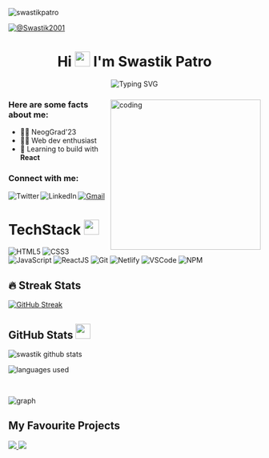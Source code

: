<p align="left"> <img src="https://komarev.com/ghpvc/?username=swastikpatro&label=Profile%20views&color=0f56b3&?style=for-the-badge" alt="swastikpatro" /> </p>

<p><a href="https://twitter.com/Swastik2001" target="_blank"><img src="https://img.shields.io/twitter/follow/swastik2001?logo=twitter&color=0f56b3&style=for-the-badge&label=Follow" alt="@Swastik2001" /></a> </p>

<h1 align="center">
  Hi <img src="https://media.giphy.com/media/hvRJCLFzcasrR4ia7z/giphy.gif" width="30"> I'm Swastik Patro 
</h2>
<p align="center" display="block">
  <img src="https://readme-typing-svg.herokuapp.com/?size=30&duration=5001&vCenter=true&center=true&font=Fira+Code&pause=1000&color=FF6A00&width=700&lines=This+is+Swastik+Patro;+Frontend+Web+Developer;Currently+Creating+Projects+Using+React;" alt="Typing SVG" />
</p>

<h3 align="center"></h3>

<img align="right" src="https://media4.giphy.com/media/7NoNw4pMNTvgc/giphy.gif?cid=ecf05e47cw2gjlybq6o7tucmb4ndw14ta97r3ozorwycbhnd&rid=giphy.gif&ct=g" alt="coding" width="300" height="300" />



<h3>Here are some facts about me:</h3>

- 👩‍🎓 NeogGrad'23
- 👩‍💻 Web dev enthusiast
- 🌱 Learning to build with **React**

<!-- <h3>Find out about my professional life here:</h3>
<a href="https://peerlist.io/srejitk"><img height=44 src="https://github.com/Siddhant-K-code/Siddhant-K-code/blob/master/PL%20Logo%20-%20Primary.svg"/></a> -->

<h3 align="left">Connect with me:</h3>
<a href="mailto:patroswastik.jsdev@gmail.com"><img src="https://img.shields.io/badge/Gmail-DA100B?style=for-the-badge&logo=gmail&logoColor=white" alt="Gmail"/></a> 
<a href="https://twitter.com/Swastik2001"><img src="https://img.shields.io/badge/Twitter-1672EC?style=for-the-badge&logo=twitter&logoColor=white" alt="Twitter"  align="left"/></a>
<!-- <a href="https://srejitk.hashnode.dev/"><img src="https://img.shields.io/badge/Hashnode-0f56b3?style=for-the-badge&logo=hashnode&logoColor=white" alt="Hashnode" align="left" /> </a> -->
<a href="https://www.linkedin.com/in/swastik-patro-2a54bb19b/"><img src="https://img.shields.io/badge/LinkedIn-223189?style=for-the-badge&logo=linkedin&logoColor=white" alt="LinkedIn" align="left"/></a>

<br />

# TechStack <img src = "https://media2.giphy.com/media/QssGEmpkyEOhBCb7e1/giphy.gif?cid=ecf05e47a0n3gi1bfqntqmob8g9aid1oyj2wr3ds3mg700bl&rid=giphy.gif" width = 30px>

<p>
<img src="https://img.shields.io/badge/HTML5-ED9526?style=for-the-badge&logo=html5&logoColor=white" alt="HTML5" />
<img src="https://img.shields.io/badge/CSS3-1672EC?style=for-the-badge&logo=css3&logoColor=white" alt="CSS3" />
<img src="https://img.shields.io/badge/JavaScript-F0D042?style=for-the-badge&logo=javascript&logoColor=black" alt="JavaScript" />
<img src="https://img.shields.io/badge/React-20232A?style=for-the-badge&logo=react&logoColor=61DAFB" alt="ReactJS" />
<img src="https://img.shields.io/badge/Git-DA100B?style=for-the-badge&logo=git&logoColor=white" alt="Git" /> 
<img src="https://img.shields.io/badge/netlify-%23000000.svg?style=for-the-badge&logo=netlify&logoColor=#00C7B7" alt="Netlify" />
<img src="https://img.shields.io/badge/Visual_Studio_Code-2E41B6?style=for-the-badge&logo=visual%20studio%20code&logoColor=white" alt="VSCode" />
<img src="https://img.shields.io/badge/NPM-%23000000.svg?style=for-the-badge&logo=npm&logoColor=white" alt="NPM" />


<!-- <img src="https://img.shields.io/badge/Redux-593D88?style=for-the-badge&logo=redux&logoColor=white" alt="Redux Toolkit" />
  <img src="https://img.shields.io/badge/Tailwind_CSS-38B2AC?style=for-the-badge&logo=tailwind-css&logoColor=white" alt="Tailwind CSS" />
 <img src="https://img.shields.io/badge/MUI-%230081CB.svg?style=for-the-badge&logo=mui&logoColor=white" alt="MUI" />
  <img src="https://img.shields.io/badge/firebase-ffca28?style=for-the-badge&logo=firebase&logoColor=black" alt="Firebase" />
  <img src="https://img.shields.io/badge/Vite-B73BFE?style=for-the-badge&logo=vite&logoColor=FFD62E" alt="Vite" /> -->

</p>

## 🔥 Streak Stats

[![GitHub Streak](https://github-readme-streak-stats.herokuapp.com?user=swastikpatro&theme=elegant&sideNums=FFFFFF&currStreakNum=FFFFFF&fire=FF6A00&ring=FF6A00&background=000000&border=FF6A00&currStreakLabel=FFFFFF&sideLabels=FFFFFF&stroke=FFFF00&dates=FFFF00&border_radius=4.7&date_format=j%20M%5B%20Y%5D)](https://git.io/streak-stats)

## GitHub Stats <img src="https://media.giphy.com/media/iY8CRBdQXODJSCERIr/giphy.gif" width="30" height="30" style="margin-right: 10px;" />

<!-- ![Swastik's GitHub stats](https://github-readme-stats.vercel.app/api?username=swastikpatro&show_icons=true&theme=codeSTACKr&border_color=FF6A00&bg_color=000)

[![Top Langs](https://github-readme-stats.vercel.app/api/top-langs/?username=swastikpatro&show_icons=true&theme=codeSTACKr&layout=compact&border_color=FF6A00&bg_color=000)](https://github.com/anuraghazra/github-readme-stats) -->

<p>&nbsp;<img align="left" src="https://github-readme-stats.vercel.app/api?username=swastikpatro&show_icons=true&theme=codeSTACKr&border_color=FF6A00&bg_color=000" alt="swastik github stats" /></p>

<p><img align="center" src="https://github-readme-stats.vercel.app/api/top-langs/?username=swastikpatro&show_icons=true&theme=codeSTACKr&layout=compact&border_color=FF6A00&bg_color=000" alt="languages used" /></p>

<br />

<p><img src="http://github-profile-summary-cards.vercel.app/api/cards/profile-details?username=swastikpatro&theme=2077" alt="graph" /></p>

## My Favourite Projects

<a href="https://github.com/swastikpatro/Vanilla-Ecommerce-Compfy">
  <img src="https://github-readme-stats.vercel.app/api/pin/?username=swastikpatro&repo=vanilla-ecommerce-compfy&show_icons=true&theme=codeSTACKr&show_owner=true&border_color=ff6a00" />
</a>
<a href="https://github.com/swastikpatro/swastikpatro-portfolio">
  <img src="https://github-readme-stats.vercel.app/api/pin/?username=swastikpatro&repo=swastikpatro-portfolio&show_icons=true&theme=codeSTACKr&show_owner=true&border_color=ff6a00" />
</a>
